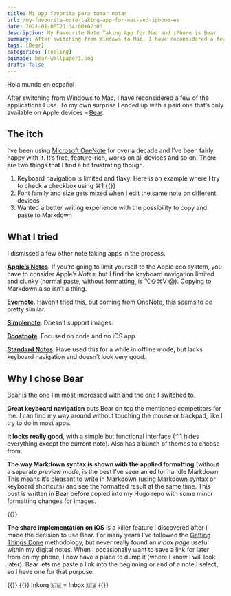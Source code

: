 ```yaml
---
title: Mi app favorita para tomar notas
url: /my-favourite-note-taking-app-for-mac-and-iphone-es
date: 2021-01-06T21:34:00+02:00
description: My Favourite Note Taking App for Mac and iPhone is Bear
summary: After switching from Windows to Mac, I have reconsidered a few of the applications I use. To my own surprise I ended up with a paid one that’s only available on Apple devices – Bear.
tags: [Bear]
categories: [Tooling]
ogimage: bear-wallpaper1.png
draft: false
---
```

Hola mundo en español


After switching from Windows to Mac, I have reconsidered a few of the applications I use. To my own surprise I ended up with a paid one that’s only available on Apple devices – [Bear](https://bear.app).
## The itch
I’ve been using [Microsoft OneNote](http://www.onenote.com/)  for over a decade and I’ve been fairly happy with it. It’s free, feature-rich, works on all devices and so on.  There are two things that I find a bit frustrating though.

1. Keyboard navigation is limited and flaky. Here is an example where I try to check a checkbox using ⌘1
  {{<post-image image="onenote-checkbox.gif" alt="Unable to check checkbox in OneNote – animated gif" />}}
2. Font family and size gets mixed when I edit the same note on different devices
3. Wanted a better writing experience with the possibility to copy and paste to Markdown

## What I tried
I dismissed a few other note taking apps in the process.

**[Apple’s Notes](https://apps.apple.com/us/app/notes/id1110145109)**. If you’re going to limit yourself to the Apple eco system, you have to consider Apple’s _Notes_, but I find the keyboard navigation limited and clunky (normal paste, without formatting, is ⌥⇧⌘V 😱). Copying to Markdown also isn’t a thing.

**[Evernote](http://www.evernote.com)**. Haven’t tried this, but coming from OneNote, this seems to be pretty similar.

**[Simplenote](http://www.simplenote.com)**. Doesn’t support images.

**[Boostnote](http://boostnote.io)**. Focused on code and no iOS app.

**[Standard Notes](https://standardnotes.org)**. Have used this for a while in offline mode, but lacks keyboard navigation and doesn’t
look very good.

## Why I chose Bear
[Bear](http://bear.app/) is the one I’m most impressed with and the one I switched to.

**Great keyboard navigation** puts Bear on top the mentioned competitors for me. I can find my way around without touching the mouse or trackpad, like I try to do in most apps.

**It looks really good**, with a simple but functional interface (⌃1 hides everything except the current note). Also has a bunch of themes to choose from.

**The way Markdown syntax is shown with the applied formatting** (without a separate _preview mode_, is the best I’ve seen an editor handle Markdown. This means it’s pleasant to write in Markdown (using Markdown syntax or keyboard shortcuts) and see the formatted result at the same time. This post is written in Bear before copied into my Hugo repo with some minor formatting changes for images.

{{<post-image image="bear-app-writing.png" alt="Bear note taking app showing the draft for this blog post" borderless="true" />}}

**The share implementation on iOS** is a killer feature I discovered after I made the decision to use Bear. For many years I’ve followed the [Getting Things Done](https://gettingthingsdone.com/) methodology, but never really found an _inbox page_ useful within my digital notes. When I occasionally want to save a link for later from on my phone, I now have a place to dump it (where I know I will look later).  Bear lets me paste a link into the beginning or end of a note I select, so I have one for that purpose.

{{<post-image image="bear-ios-1.jpg" width="500" alt="Bear share option in iOS – Titled link" />}}
{{<post-image image="bear-ios-2.jpg" width="500" alt="Bear share option in iOS – Select note">}}
Inkorg 🇸🇪 = Inbox 🇬🇧
{{</post-image>}}

